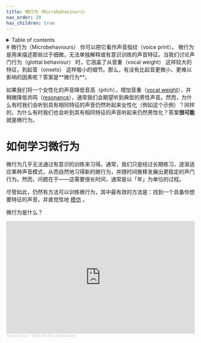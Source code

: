 ```yaml
---
title: 微行为（Microbehaviours）
nav_order: 20
has_children: true
---
```

<details closed markdown="block">
  <summary>
    Table of contents
  </summary>
{: .text-delta }
1. TOC
{:toc}
</details>
# 微行为（Microbehaviours）
你可以把它看作声音指纹（voice print）。
微行为是用来描述那些过于细微，无法单独解释或有意识训练的声音特征。当我们讨论声门行为（glottal behaviour） 时，它涵盖了从音重（vocal weight） 这样较大的特征，到起音（onsets） 这样极小的细节。那么，有没有比起音更微小、更难以影响的因素呢？答案是**微行为**。

如果我们将一个女性化的声音降低音高（pitch），增加音重（[vocal weight](/wiki/pages/vocal-weight)），并稍微降低共鸣（[resonance](/wiki/pages/resonance)），通常我们会期望听到典型的男性声音。然而，为什么有时我们会听到具有相同特征的声音仍然听起来女性化（例如这个示例）？同样的，为什么有时我们也会听到具有相同特征的声音听起来仍然男性化？答案**很可能**就是微行为。


# 如何学习微行为
微行为几乎无法通过有意识的训练来习得。通常，我们只是经过长期练习，逐渐适应某种声音模式，从而自然地习得新的微行为，并随时间推移发展出更稳定的声门行为。然而，问题在于——这需要很长时间，通常是以「年」为单位的过程。

尽管如此，仍然有方法可以训练微行为，其中最有效的方法是：找到一个具备你想要特征的声音，并直觉性地 [模仿](/wiki/pages/microbehaviours/mimicry) 。


微行为是什么？
<iframe width="100%" height="300" scrolling="no" frameborder="no" allow="autoplay" src="https://w.soundcloud.com/player/?url=https%3A//api.soundcloud.com/tracks/1227336160&color=%23ff5500&auto_play=false&hide_related=false&show_comments=true&show_user=true&show_reposts=false&show_teaser=true&visual=true"></iframe><div style="font-size: 10px; color: #cccccc;line-break: anywhere;word-break: normal;overflow: hidden;white-space: nowrap;text-overflow: ellipsis; font-family: Interstate,Lucida Grande,Lucida Sans Unicode,Lucida Sans,Garuda,Verdana,Tahoma,sans-serif;font-weight: 100;"><a href="https://soundcloud.com/user-312238614" title="SumianVoice" target="_blank" style="color: #cccccc; text-decoration: none;">SumianVoice</a> · <a href="https://soundcloud.com/user-312238614/what-are-microbehaviours" title="What Are Microbehaviours" target="_blank" style="color: #cccccc; text-decoration: none;">What Are Microbehaviours</a></div>











<!--  -->
